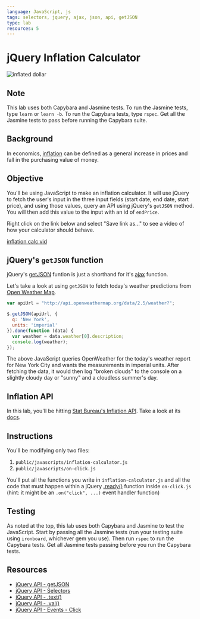 ```yaml
---
language: JavaScript, js
tags: selectors, jquery, ajax, json, api, getJSON
type: lab
resources: 5
---
```


# jQuery Inflation Calculator

![inflated dollar](https://s3-us-west-2.amazonaws.com/web-dev-readme-photos/js/inflation.jpg)

## Note

This lab uses both Capybara and Jasmine tests. To run the Jasmine tests, type `learn` or `learn -b`. To run the Capybara tests, type `rspec`. Get all the Jasmine tests to pass before running the Capybara suite.

## Background

In economics, [inflation](http://en.wikipedia.org/wiki/Inflation) can be defined as a general increase in prices and fall in the purchasing value of money.

## Objective

You'll be using JavaScript to make an inflation calculator. It will use jQuery to fetch the user's input in the three input fields (start date, end date, start price), and using those values, query an API using jQuery's `getJSON` method. You will then add this value to the input with an id of `endPrice`.

Right click on the link below and select "Save link as..." to see a video of how your calculator should behave.

[inflation calc vid](https://s3-us-west-2.amazonaws.com/web-dev-readme-photos/js/inflation-calc.mp4)

## jQuery's `getJSON` function

jQuery's [getJSON](http://api.jquery.com/jquery.getjson/) funtion is just a shorthand for it's [ajax](http://api.jquery.com/jquery.ajax/) function.

Let's take a look at using `getJSON` to fetch today's weather predictions from [Open Weather Map](http://openweathermap.org/current). 

```javascript
var apiUrl = "http://api.openweathermap.org/data/2.5/weather?";

$.getJSON(apiUrl, {
  q: 'New York',
  units: 'imperial'
}).done(function (data) {
  var weather = data.weather[0].description;
  console.log(weather);
});
```

The above JavaScript queries OpenWeather for the today's weather report for New York City and wants the measurements in imperial units. After fetching the data, it would then log "broken clouds" to the console on a slightly cloudy day or "sunny" and a cloudless summer's day. 

## Inflation API

In this lab, you'll be hitting [Stat Bureau's Inflation API](https://www.statbureau.org/en/inflation-api). Take a look at its [docs](https://www.statbureau.org/en/inflation-api). 

## Instructions

You'll be modifying only two files:

1. `public/javascripts/inflation-calculator.js`
2. `public/javascripts/on-click.js`

You'll put all the functions you write in `inflation-calculator.js` and all the code that must happen within a jQuery [.ready()](https://api.jquery.com/ready/) function inside `on-click.js` (hint: it might be an `.on("click", ...)` event handler function)

## Testing

As noted at the top, this lab uses both Capybara and Jasmine to test the JavaScript. Start by passing all the Jasmine tests (run your testing suite using `ironboard`, whichever gem you use). Then run `rspec` to run the Capybara tests. Get all Jasmine tests passing before you run the Capybara tests.

## Resources

* [jQuery API - getJSON](http://api.jquery.com/jquery.getjson/)
* [jQuery API - Selectors](http://api.jquery.com/category/selectors/)
* [jQuery API - .text()](http://api.jquery.com/text/)
* [jQuery API - .val()](https://api.jquery.com/val/)
* [jQuery API - Events - Click](http://api.jquery.com/click/)
